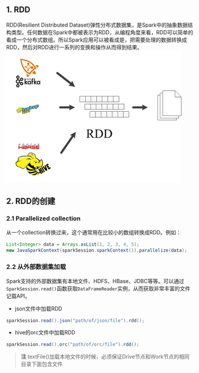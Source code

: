 ## 1. RDD
RDD(Resilient Distributed Dataset)弹性分布式数据集，是Spark中的抽象数据结构类型。任何数据在Spark中都被表示为RDD，从编程角度来看，RDD可以简单的看成一个分布式数组。所以Spark应用可以被看成是，把需要处理的数据转换成RDD，然后对RDD进行一系列的变换和操作从而得到结果。
![](/assets/Spark.png)
## 2. RDD的创建
### 2.1 Parallelized collection
从一个collection转换过来，这个通常用在比较小的数组转换成RDD。例如：
``` java
List<Integer> data = Arrays.asList(1, 2, 3, 4, 5);
new JavaSparkContext(sparkSession.sparkContext()).parallelize(data);
```

### 2.2 从外部数据集加载
Spark支持的外部数据集有本地文件、HDFS、HBase、JDBC等等。可以通过```SparkSession.read()```函数获取```DataFrameReader```实例，从而获取非常丰富的文件记载API。

* json文件中加载RDD
``` java
sparkSession.read().json("path/of/json/file").rdd();
```
* hive的orc文件中加载RDD
``` java
sparkSession.read().orc("path/of/orc/file").rdd();
```

> **注** textFile()加载本地文件的时候，必须保证Drive节点和Work节点的相同目录下面包含文件

